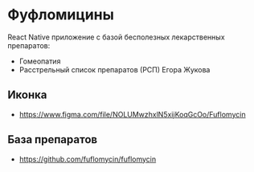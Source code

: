 # Фуфломицины

React Native приложение с базой бесполезных лекарственных препаратов:

- Гомеопатия
- Расстрельный список препаратов (РСП) Егора Жукова

## Иконка

- https://www.figma.com/file/NOLUMwzhxlN5xijKoqGcOo/Fuflomycin

## База препаратов

- https://github.com/fuflomycin/fuflomycin
